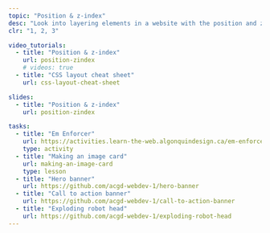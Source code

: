 ```yaml
---
topic: "Position & z-index"
desc: "Look into layering elements in a website with the position and z-index properties."
clr: "1, 2, 3"

video_tutorials:
  - title: "Position & z-index"
    url: position-zindex
    # videos: true
  - title: "CSS layout cheat sheet"
    url: css-layout-cheat-sheet

slides:
  - title: "Position & z-index"
    url: position-zindex

tasks:
  - title: "Em Enforcer"
    url: https://activities.learn-the-web.algonquindesign.ca/em-enforcer/
    type: activity
  - title: "Making an image card"
    url: making-an-image-card
    type: lesson
  - title: "Hero banner"
    url: https://github.com/acgd-webdev-1/hero-banner
  - title: "Call to action banner"
    url: https://github.com/acgd-webdev-1/call-to-action-banner
  - title: "Exploding robot head"
    url: https://github.com/acgd-webdev-1/exploding-robot-head
---
```

